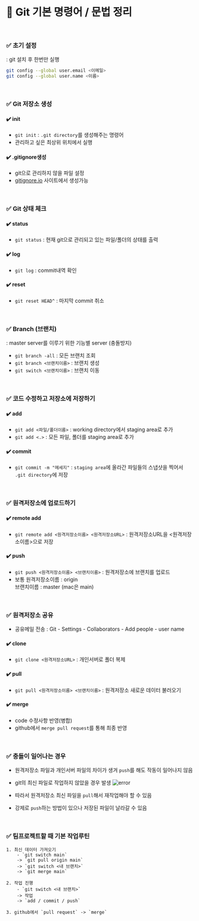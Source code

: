 # 📍 Git 기본 명령어 / 문법 정리

<br>

### ✅ 초기 설정
: git 설치 후 한번만 실행
```bash
git config --global user.email <이메일>
git config --global user.name <이름>
```

<br>

### ✅ Git 저장소 생성
#### ✔️ init
- `git init` : `.git directory`를 생성해주는 명령어
- 관리하고 싶은 최상위 위치에서 실행
#### ✔️ .gitignore생성 
- git으로 관리하지 않을 파일 설정
- [gitignore.io](https://www.toptal.com/developers/gitignore) 사이트에서 생성가능

<br>

### ✅ Git 상태 체크
#### ✔️ status
- `git status` : 현재 git으로 관리되고 있는 파일/폴더의 상태를 출력
#### ✔️ log
- `git log` : commit내역 확인
#### ✔️ reset
- `git reset HEAD^` : 마지막 commit 취소

<br>

### ✅ Branch (브랜치)
: master server를 이루기 위한 기능별 server (충돌방지)
- `git branch -all` : 모든 브랜치 조회
- `git branch <브랜치이름>` : 브랜치 생성
- `git switch <브랜치이름>` : 브랜치 이동

<br>

### ✅ 코드 수정하고 저장소에 저장하기
#### ✔️ add
- `git add <파일/폴더이름>` : working directory에서 staging area로 추가
- `git add <.>` : 모든 파일, 폴더를 staging area로 추가
#### ✔️ commit
- `git commit -m "메세지"` : `staging area`에 올라간 파일들의 스냅샷을 찍어서 `.git directory`에 저장

<br>

### ✅ 원격저장소에 업로드하기
#### ✔️ remote add
- `git remote add <원격저장소이름> <원격저장소URL>` : 원격저장소URL을 <원격저장소이름>으로 저장
#### ✔️ push
- `git push <원격저장소이름> <브랜치이름>` : 원격저장소에 브랜치를 업로드
- 보통 원격저장소이름 : origin\
브랜치이름 : master (mac은 main)

<br>

### ✅ 원격저장소 공유
- 공유메일 전송 :  Git - Settings - Collaborators - Add people - user name

#### ✔️ clone
- `git clone <원격저장소URL>` : 개인서버로 폴더 복제 

#### ✔️ pull
- `git pull <원격저장소이름> <브랜치이름>` : 원격저장소 새로운 데이터 불러오기

#### ✔️ merge
- code 수정사항 반영(병합)
- github에서 `merge pull request`를 통해 최종 반영

<br>

### ✅ 충돌이 일어나는 경우
- 원격저장소 파일과 개인서버 파일의 차이가 생겨 `push`를 해도 작동이 일어나지 않음
- git의 최신 파일로 작업하지 않았을 경우 발생
![error](https://img1.daumcdn.net/thumb/R1280x0/?scode=mtistory2&fname=https%3A%2F%2Fblog.kakaocdn.net%2Fdn%2FPMIYB%2FbtsDp6JoWkX%2FSxLIC9dXeIM3q3fLyNfUcK%2Fimg.png)

- 따라서 원격저장소 최신 파일을 `pull`해서 재작업해야 할 수 있음
- 강제로 `push`하는 방법이 있으나 저장된 파일이 날라갈 수 있음

<br>

### ✅ 팀프로젝트할 때 기본 작업루틴
```
1. 최신 데이터 가져오기
    - `git switch main`
    -> `git pull origin main`
    -> `git switch <내 브랜치>`
    -> `git merge main`

2. 작업 진행
    - `git switch <내 브랜치>`
    -> 작업
    -> `add / commit / push`

3. github에서 `pull request` -> `merge`
```